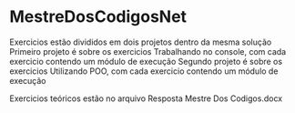 # MestreDosCodigosNet


Exercicios estão divididos em dois projetos dentro da mesma solução
Primeiro projeto é sobre os exercicios Trabalhando no console, com cada exercicio contendo um módulo de execução
Segundo projeto é sobre os exercicios Utilizando POO, com cada exercicio contendo um módulo de execução

Exercicios teóricos estão no arquivo Resposta Mestre Dos Codigos.docx
